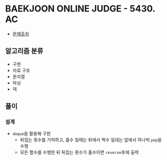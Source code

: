 # BAEKJOON ONLINE JUDGE - 5430. AC

- [문제출처](https://www.acmicpc.net/problem/5430 '5430. AC')

## 알고리즘 분류

- 구현
- 자료 구조
- 문자열
- 파싱
- 덱

## 풀이

### 설계

- `deque`을 활용해 구현
  - 뒤집는 횟수를 기억하고, 홀수 일때는 뒤에서 짝수 일대는 앞에서 하나씩 `pop`을 수행
  - 모든 함수를 수행한 뒤 뒤집는 횟수가 홀수이면 `reverse`후에 출력
